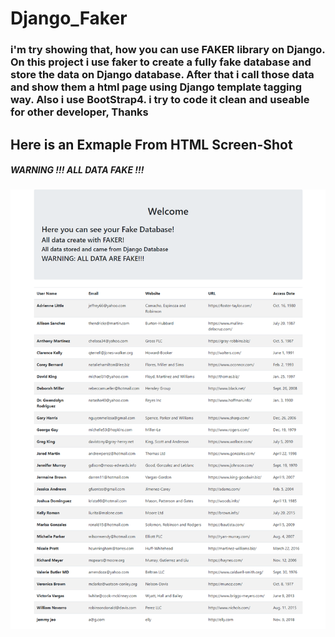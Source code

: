 # Django_Faker
### i'm try showing that, how you can use FAKER library on Django. On this project i use faker to create a fully fake database and store the data on Django database. After that i call those data and show them a html page using Django template tagging way. Also i use BootStrap4. i try to code it clean and useable for other developer, Thanks

## Here is an Exmaple From HTML Screen-Shot 
##### WARNING !!! ALL DATA FAKE !!!

<img src='Screen_Shot.png'>
